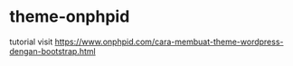 # theme-onphpid

tutorial visit https://www.onphpid.com/cara-membuat-theme-wordpress-dengan-bootstrap.html

